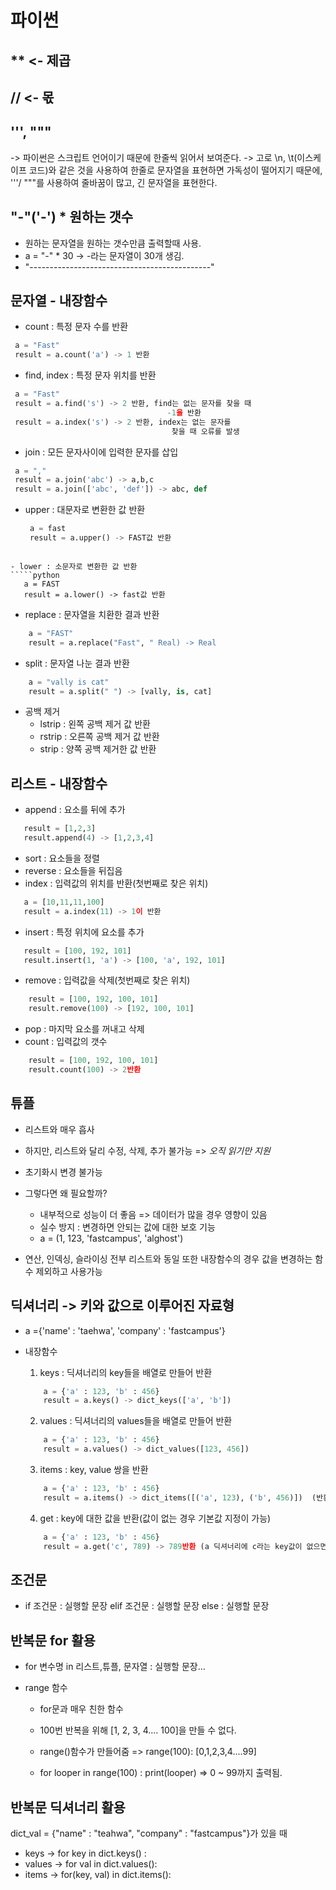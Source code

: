# 파이썬

## ** <- 제곱

## //  <- 몫

## ''',  """
   -> 파이썬은 스크립트 언어이기 때문에 한줄씩 읽어서 보여준다.
   -> 고로 \n, \t(이스케이프 코드)와 같은 것을 사용하여 한줄로 문자열을 표현하면 가독성이 떨어지기 때문에,
 '''/ """를 사용하여 줄바꿈이 많고, 긴 문자열을 표현한다. 

## "-"('-') * 원하는 갯수 
  - 원하는 문자열을  원하는 갯수만큼 출력할때 사용.
  - a = "-" * 30 -> -라는 문자열이 30개 생김.
  - "---------------------------------------------"


## 문자열 - 내장함수
  - count : 특정 문자 수를 반환
   `````python
    a = "Fast"
    result = a.count('a') -> 1 반환
   `````
  
  - find, index : 특정 문자 위치를 반환
   `````python
    a = "Fast" 
    result = a.find('s') -> 2 반환, find는 없는 문자를 찾을 때
                                      -1을 반환
    result = a.index('s') -> 2 반환, index는 없는 문자를 
                                       찾을 때 오류를 발생
   `````

  - join : 모든 문자사이에 입력한 문자를 삽입 
   `````python
    a = "," 
    result = a.join('abc') -> a,b,c 
    result = a.join(['abc', 'def']) -> abc, def
   `````

  - upper : 대문자로 변환한 값 반환
    `````python
     a = fast
     result = a.upper() -> FAST값 반환
   `````

  - lower : 소문자로 변환한 값 반환
  `````python
      a = FAST
      result = a.lower() -> fast값 반환
  `````

  - replace : 문자열을 치환한 결과 반환
  `````python
      a = "FAST"
      result = a.replace("Fast", " Real) -> Real
  `````

  - split : 문자열 나눈 결과 반환
  `````python
      a = "vally is cat"
      result = a.split(" ") -> [vally, is, cat]
  `````

  - 공백 제거
     - lstrip : 왼쪽 공백 제거 값 반환
     - rstrip : 오른쪽 공백 제거 값 반환
     - strip : 양쪽 공백 제거한 값 반환  



## 리스트 - 내장함수
  - append : 요소를 뒤에 추가
  `````python
     result = [1,2,3]
     result.append(4) -> [1,2,3,4]
  `````
 
  - sort : 요소들을 정렬
  - reverse : 요소들을 뒤집음
  - index : 입력값의 위치를 반환(첫번째로 찾은 위치)
  `````python
     a = [10,11,11,100]
     result = a.index(11) -> 1이 반환
  `````

  - insert : 특정 위치에 요소를 추가
  `````python
     result = [100, 192, 101]
     result.insert(1, 'a') -> [100, 'a', 192, 101]
  `````

  - remove : 입력값을 삭제(첫번째로 찾은 위치)
  `````python
      result = [100, 192, 100, 101]
      result.remove(100) -> [192, 100, 101]
  `````

  - pop : 마지막 요소를 꺼내고 삭제
  - count : 입력값의 갯수
  `````python
      result = [100, 192, 100, 101]
      result.count(100) -> 2반환
  `````

## 튜플
  - 리스트와 매우 흡사
  - 하지만, 리스트와 달리 수정, 삭제, 추가 불가능
     => *오직 읽기만 지원*
  - 초기화시 변경 불가능
  - 그렇다면 왜 필요할까?
      - 내부적으로 성능이 더 좋음 => 데이터가 많을 경우 영향이 있음
      - 실수 방지 : 변경하면 안되는 값에 대한 보호 기능
      - a = (1, 123, 'fastcampus', 'alghost')

  - 연산, 인덱싱, 슬라이싱 전부 리스트와 동일 또한 내장함수의 경우 값을 변경하는 함수 제외하고 사용가능

## 딕셔너리 -> 키와 값으로 이루어진 자료형
   - a ={'name' : 'taehwa', 'company' : 'fastcampus'}
   - 내장함수 
      1) keys : 딕셔너리의 key들을 배열로 만들어 반환
      `````python
          a = {'a' : 123, 'b' : 456}
          result = a.keys() -> dict_keys(['a', 'b'])
      `````

      2) values : 딕셔너리의 values들을 배열로 만들어 반환
      `````python
          a = {'a' : 123, 'b' : 456}
          result = a.values() -> dict_values([123, 456])
      `````

      3) items : key, value 쌍을 반환
      `````python
          a = {'a' : 123, 'b' : 456}
          result = a.items() -> dict_items([('a', 123), ('b', 456)])  (반환값이 리스트안에 튜플이 있는 형태) 
      `````

      4) get : key에 대한 값을 반환(값이 없는 경우 기본값 지정이 가능)
      `````python
          a = {'a' : 123, 'b' : 456}
          result = a.get('c', 789) -> 789반환 (a 딕셔너리에 c라는 key값이 없으면 기본값인 789를 반환)
      `````

## 조건문
  - if 조건문 : 
        실행할 문장
    elif 조건문 :
        실행할 문장
    else : 
         실행할 문장

## 반복문 for 활용
  - for 변수명 in 리스트,튜플, 문자열 : 
          실행할 문장...

  - range 함수
     - for문과 매우 친한 함수 
     - 100번 반복을 위해 [1, 2, 3, 4.... 100]을 만들 수 없다.
     - range()함수가 만들어줌 => range(100): [0,1,2,3,4....99]
    
     - for looper in range(100) : 
             print(looper)   => 0 ~ 99까지 출력됨.

## 반복문 딕셔너리 활용
   dict_val = {"name" : "teahwa", "company" : "fastcampus"}가 있을 때
  - keys      -> for key in dict.keys() :
  - values    -> for val in dict.values():
  - items     -> for(key, val) in dict.items(): 